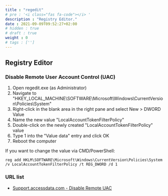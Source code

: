```yaml
---
title : "regedit"
# pre : '<i class="fas fa-code"></i> '
description : "Registry Editor."
date : 2021-09-09T09:52:27+02:00
# hidden : true
# draft : true
weight : 0
# tags : ['']
---
```


## Registry Editor

### Disable Remote User Account Control (UAC)

1. Open regedit.exe (as Administrator)
2. Navigate to "HKEY_LOCAL_MACHINE\SOFTWARE\Microsoft\Windows\CurrentVersion\Policies\System"
3. Right-click in the blank area in the right pane and select New > DWORD Value
4. Name the new value "LocalAccountTokenFilterPolicy"
5. Double-click on the newly created "LocalAccountTokenFilterPolicy" value
6. Type 1 into the "Value data" entry and click OK
7. Reboot the computer

If you want to change the value via CMD/PowerShell:

```plain
reg add HKLM\SOFTWARE\Microsoft\Windows\CurrentVersion\Policies\System /v LocalAccountTokenFilterPolicy /t REG_DWORD /d 1
```

### URL list

* [Support.accessdata.com - Disable Remote UAC](https://support.accessdata.com/hc/en-us/articles/204150405-Disable-Remote-UAC)
